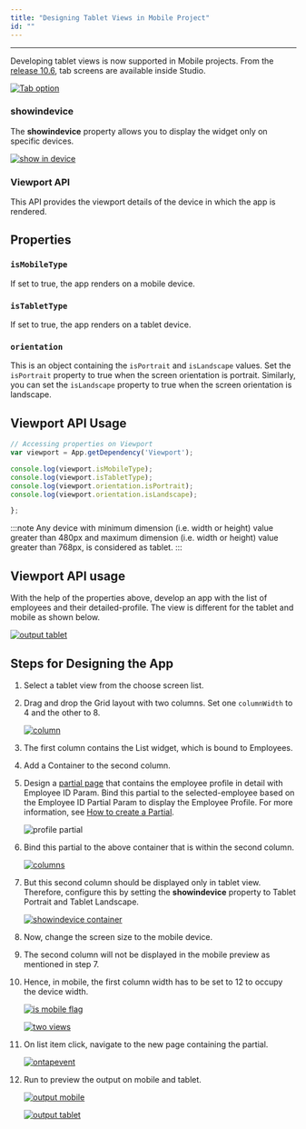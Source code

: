 ```yaml
---
title: "Designing Tablet Views in Mobile Project"
id: ""
---
```

---

Developing tablet views is now supported in Mobile projects. From the [release 10.6](/learn/wavemaker-release-notes/v10-6-0), tab screens are available inside Studio.

[![Tab option](/learn/assets/TabOptions.png)](/learn/assets/TabOptions.png)

### showindevice

The **showindevice** property allows you to display the widget only on specific devices.

[![show in device](/learn/assets/showindeviceOptions.png)](/learn/assets/showindeviceOptions.png)

### Viewport API

This API provides the viewport details of the device in which the app is rendered.

## Properties

### `isMobileType`

If set to true, the app renders on a mobile device.

### `isTabletType`

If set to true, the app renders on a tablet device.

### `orientation`

This is an object containing the `isPortrait` and `isLandscape` values. Set the `isPortrait` property to true when the screen orientation is portrait. Similarly, you can set the `isLandscape` property to true when the screen orientation is landscape.

## Viewport API Usage

```js
// Accessing properties on Viewport 
var viewport = App.getDependency('Viewport');

console.log(viewport.isMobileType);
console.log(viewport.isTabletType);
console.log(viewport.orientation.isPortrait);
console.log(viewport.orientation.isLandscape);

};
```

:::note
Any device with minimum dimension (i.e. width or height) value greater than 480px and maximum dimension (i.e. width or height) value greater than 768px, is considered as tablet.
:::

## Viewport API usage

With the help of the properties above, develop an app with the list of employees and their detailed-profile. The view is different for the tablet and mobile as shown below.

[![output tablet](/learn/assets/outputTabletMobileView.png)](/learn/assets/outputTabletMobileView.png)

## Steps for Designing the App

1. Select a tablet view from the choose screen list.
2. Drag and drop the Grid layout with two columns. Set one `columnWidth` to 4 and the other to 8.

    [![column](/learn/assets/column-width.png)](/learn/assets/column-width.png)

3. The first column contains the List widget, which is bound to Employees.
4. Add a Container to the second column.
5. Design a [partial page](learn/app-development/ui-design/page-concepts/partial-pages) that contains the employee profile in detail with Employee ID Param. Bind this partial to the selected-employee based on the Employee ID Partial Param to display the Employee Profile. For more information, see [How to create a Partial](/learn/how-tos/how-to-configure-row-expansion-in-a-data-table#creating-a-partial).

    ![profile partial](/learn/assets/partial_page_step1.png)

6. Bind this partial to the above container that is within the second column.

    [![columns](/learn/assets/col1col2.png)](/learn/assets/col1col2.png)

7. But this second column should be displayed only in tablet view. Therefore, configure this by setting the **showindevice** property to Tablet Portrait and Tablet Landscape.

    [![showindevice container](/learn/assets/showindevice_container.png)](/learn/assets/showindevice_container.png)

8. Now, change the screen size to the mobile device.

9. The second column will not be displayed in the mobile preview as mentioned in step 7.
10. Hence, in mobile, the first column width has to be set to 12 to occupy the device width.

    [![is mobile flag](/learn/assets/isMobileFlag.png)](/learn/assets/isMobileFlag.png)  

    [![two views](/learn/assets/twoviews-mobile.png)](/learn/assets/twoviews-mobile.png)

11. On list item click, navigate to the new page containing the partial.

    [![ontapevent](/learn/assets/onTapEvntonList.png)](/learn/assets/onTapEvntonList.png)

12. Run to preview the output on mobile and tablet.

    [![output mobile](/learn/assets/output_mobile.png)](/learn/assets/output_mobile.png)

    [![output tablet](/learn/assets/output_tablet.png)](/learn/assets/output_tablet.png)